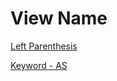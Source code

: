 # View Name

[Left Parenthesis](../Tokens/Characters/Left%20Parenthesis.md)

[Keyword - AS](../Keywords/Keyword%20-%20AS.md)
